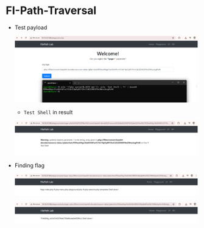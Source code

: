 # FI-Path-Traversal

- Test payload

    ![alt text](image.png)

    - `Test Shell` in result

    ![alt text](image-1.png)

- Finding flag

    ![alt text](image-2.png)

    ![alt text](image-3.png)
